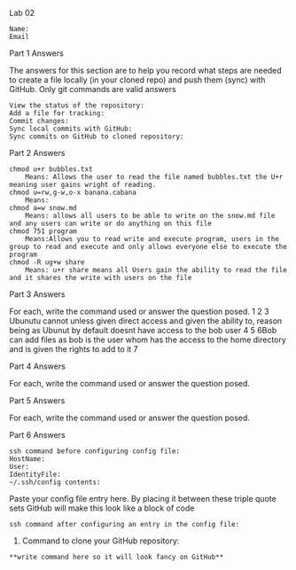 Lab 02

    Name:
    Email

Part 1 Answers

The answers for this section are to help you record what steps
are needed to create a file locally (in your cloned repo)
and push them (sync) with GitHub. Only git commands are valid answers


    View the status of the repository:
    Add a file for tracking:
    Commit changes:
    Sync local commits with GitHub:
    Sync commits on GitHub to cloned repository:

Part 2 Answers

    chmod u+r bubbles.txt
        Means: Allows the user to read the file named bubbles.txt the U+r meaning user gains wright of reading.
    chmod u=rw,g-w,o-x banana.cabana
        Means:
    chmod a=w snow.md
        Means: allows all users to be able to write on the snow.md file and any users can write or do anything on this file
    chmod 751 program
        Means:Allows you to read write and execute program, users in the group to read and execute and only allows everyone else to execute the program
    chmod -R ug+w share
        Means: u+r share means all Users gain the ability to read the file and it shares the write with users on the file

Part 3 Answers

For each, write the command used or answer the question posed.
1
2
3 Ubunutu cannot unless given direct access and given the ability to, reason being as Ubunut by default doesnt have access to the bob user
4
5
6Bob can add files as bob is the user whom has the access to the home directory and is given the rights to add to it
7


Part 4 Answers

For each, write the command used or answer the question posed.

Part 5 Answers

For each, write the command used or answer the question posed.

Part 6 Answers

    ssh command before configuring config file:
    HostName:
    User:
    IdentityFile:
    ~/.ssh/config contents:

Paste your config file entry here.  By placing it between these 
triple quote sets GitHub will make this look like a block of code

    ssh command after configuring an entry in the config file:


1. Command to clone your GitHub repository:

```
**write command here so it will look fancy on GitHub**
```
